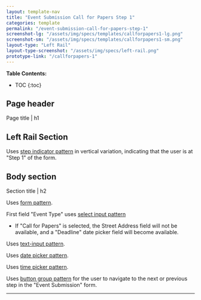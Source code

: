 ```yaml
---
layout: template-nav
title: "Event Submission Call for Papers Step 1"
categories: template
permalink: "/event-submission-call-for-papers-step-1"
screenshot-lg: "/assets/img/specs/templates/callforpapers1-lg.png"
screenshot-sm: "/assets/img/specs/templates/callforpapers1-sm.png"
layout-type: "Left Rail"
layout-type-screenshot: "/assets/img/specs/left-rail.png"
prototype-link: "/callforpapers-1"
---
```


__Table Contents:__
* TOC
{:toc}

## Page header 
Page title | h1 

## Left Rail Section

Uses [step indicator pattern](/step-indicator) in vertical variation, indicating that the user is at "Step 1" of the form.


## Body section
Section title | h2

Uses [form pattern](/forms).

First field "Event Type" uses [select input pattern](/select-input)
-  If "Call for Papers" is selected, the Street Address field will not be available, and a "Deadline" date picker field will become available. 

Uses [text-input pattern](/text-input).

Uses [date picker pattern](/date-picker).

Uses [time picker pattern](/time-picker).

Uses [button group pattern](/button-group) for the user to navigate to the next or previous step in the "Event Submission" form.

---
